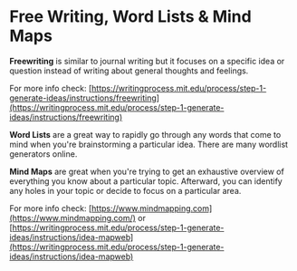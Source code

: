 # Free Writing, Word Lists & Mind Maps

**Freewriting** is similar to journal writing but it focuses on a specific idea or question instead of writing about general thoughts and feelings.

For more info check: [https://writingprocess.mit.edu/process/step-1-generate-ideas/instructions/freewriting](https://writingprocess.mit.edu/process/step-1-generate-ideas/instructions/freewriting)

**Word Lists** are a great way to rapidly go through any words that come to mind when you're brainstorming a particular idea. There are many wordlist generators online.

**Mind Maps** are great when you're trying to get an exhaustive overview of everything you know about a particular topic. Afterward, you can identify any holes in your topic or decide to focus on a particular area.

For more info check: [https://www.mindmapping.com](https://www.mindmapping.com/) or [https://writingprocess.mit.edu/process/step-1-generate-ideas/instructions/idea-mapweb](https://writingprocess.mit.edu/process/step-1-generate-ideas/instructions/idea-mapweb)

